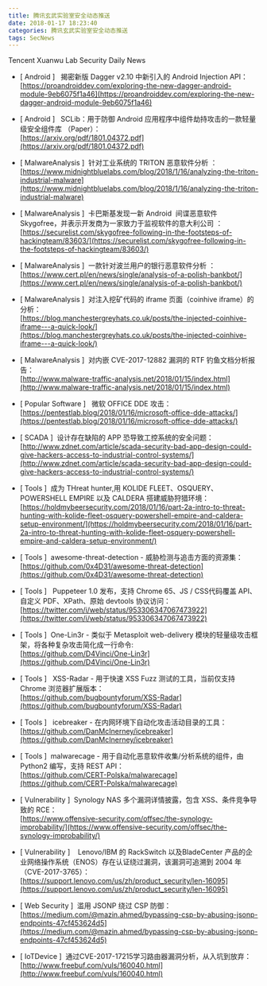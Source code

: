 ```yaml
---
title: 腾讯玄武实验室安全动态推送
date: 2018-01-17 18:23:40
categories: 腾讯玄武实验室安全动态推送
tags: SecNews
---
```


Tencent Xuanwu Lab Security Daily News  
* [ Android ]   揭密新版 Dagger v2.10  中新引入的 Android Injection API：    
[https://proandroiddev.com/exploring-the-new-dagger-android-module-9eb6075f1a46](https://proandroiddev.com/exploring-the-new-dagger-android-module-9eb6075f1a46)  

* [ Android ]   SCLib：用于防御 Android 应用程序中组件劫持攻击的一款轻量级安全组件库 （Paper）：   
[https://arxiv.org/pdf/1801.04372.pdf](https://arxiv.org/pdf/1801.04372.pdf)  

* [ MalwareAnalysis ]  针对工业系统的 TRITON 恶意软件分析 ：   
[https://www.midnightbluelabs.com/blog/2018/1/16/analyzing-the-triton-industrial-malware](https://www.midnightbluelabs.com/blog/2018/1/16/analyzing-the-triton-industrial-malware)  

* [ MalwareAnalysis ]  卡巴斯基发现一新 Android  间谍恶意软件 Skygofree，并表示开发商为一家致力于监视软件的意大利公司 ：   
[https://securelist.com/skygofree-following-in-the-footsteps-of-hackingteam/83603/](https://securelist.com/skygofree-following-in-the-footsteps-of-hackingteam/83603/)  

* [ MalwareAnalysis ]  一款针对波兰用户的银行恶意软件分析 ：   
[https://www.cert.pl/en/news/single/analysis-of-a-polish-bankbot/](https://www.cert.pl/en/news/single/analysis-of-a-polish-bankbot/)  

* [ MalwareAnalysis ]  对注入挖矿代码的 iframe 页面（coinhive iframe）的分析：   
[https://blog.manchestergreyhats.co.uk/posts/the-injected-coinhive-iframe---a-quick-look/](https://blog.manchestergreyhats.co.uk/posts/the-injected-coinhive-iframe---a-quick-look/)  

* [ MalwareAnalysis ]  对内嵌 CVE-2017-12882 漏洞的 RTF 钓鱼文档分析报告：   
[http://www.malware-traffic-analysis.net/2018/01/15/index.html](http://www.malware-traffic-analysis.net/2018/01/15/index.html)  

* [ Popular Software ]   微软 OFFICE DDE 攻击：   
[https://pentestlab.blog/2018/01/16/microsoft-office-dde-attacks/](https://pentestlab.blog/2018/01/16/microsoft-office-dde-attacks/)  

* [ SCADA ]  设计存在缺陷的 APP 恐导致工控系统的安全问题：   
[http://www.zdnet.com/article/scada-security-bad-app-design-could-give-hackers-access-to-industrial-control-systems/](http://www.zdnet.com/article/scada-security-bad-app-design-could-give-hackers-access-to-industrial-control-systems/)  

* [ Tools ]  成为 THreat hunter,用 KOLIDE FLEET、OSQUERY、POWERSHELL EMPIRE 以及 CALDERA 搭建威胁狩猎环境：   
[https://holdmybeersecurity.com/2018/01/16/part-2a-intro-to-threat-hunting-with-kolide-fleet-osquery-powershell-empire-and-caldera-setup-environment/](https://holdmybeersecurity.com/2018/01/16/part-2a-intro-to-threat-hunting-with-kolide-fleet-osquery-powershell-empire-and-caldera-setup-environment/)  

* [ Tools ]  awesome-threat-detection - 威胁检测与追击方面的资源集：   
[https://github.com/0x4D31/awesome-threat-detection](https://github.com/0x4D31/awesome-threat-detection)  

* [ Tools ]   Puppeteer 1.0 发布，支持 Chrome 65、JS / CSS代码覆盖 API、自定义 PDF、XPath、原始 devtools 协议访问：   
[https://twitter.com/i/web/status/953306347067473922](https://twitter.com/i/web/status/953306347067473922)  

* [ Tools ]  One-Lin3r - 类似于 Metasploit web-delivery 模块的轻量级攻击框架，将各种复杂攻击简化成一行命令:   
[https://github.com/D4Vinci/One-Lin3r](https://github.com/D4Vinci/One-Lin3r)  

* [ Tools ]   XSS-Radar - 用于快速 XSS Fuzz 测试的工具，当前仅支持 Chrome 浏览器扩展版本：   
[https://github.com/bugbountyforum/XSS-Radar](https://github.com/bugbountyforum/XSS-Radar)  

* [ Tools ]   icebreaker - 在内网环境下自动化攻击活动目录的工具：   
[https://github.com/DanMcInerney/icebreaker](https://github.com/DanMcInerney/icebreaker)  

* [ Tools ]  malwarecage - 用于自动化恶意软件收集/分析系统的组件，由 Python2 编写，支持 REST API：   
[https://github.com/CERT-Polska/malwarecage](https://github.com/CERT-Polska/malwarecage)  

* [ Vulnerability ]  Synology NAS 多个漏洞详情披露，包含 XSS、条件竞争导致的 RCE：   
[https://www.offensive-security.com/offsec/the-synology-improbability/](https://www.offensive-security.com/offsec/the-synology-improbability/)  

* [ Vulnerability ]    Lenovo/IBM 的 RackSwitch 以及BladeCenter 产品的企业网络操作系统（ENOS）存在认证绕过漏洞，该漏洞可追溯到 2004 年（CVE-2017-3765）：   
[https://support.lenovo.com/us/zh/product_security/len-16095](https://support.lenovo.com/us/zh/product_security/len-16095)  

* [ Web Security ]  滥用 JSONP 绕过 CSP 防御：   
[https://medium.com/@mazin.ahmed/bypassing-csp-by-abusing-jsonp-endpoints-47cf453624d5](https://medium.com/@mazin.ahmed/bypassing-csp-by-abusing-jsonp-endpoints-47cf453624d5)  

* [ IoTDevice ]  通过CVE-2017-17215学习路由器漏洞分析，从入坑到放弃： 
[http://www.freebuf.com/vuls/160040.html](http://www.freebuf.com/vuls/160040.html)  

